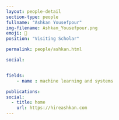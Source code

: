 ```yaml
---
layout: people-detail
section-type: people
fullname: "Ashkan Yousefpour"
img-filename: Ashkan_Yousefpour.png
emoji: 🌱
position: "Visiting Scholar"

permalink: people/ashkan.html

social:


fields:
    - name : machine learning and systems

publications:
social:
  - title: home
    url: https://hireashkan.com
---
```

